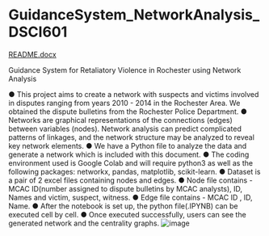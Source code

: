 # GuidanceSystem_NetworkAnalysis_DSCI601


[README.docx](https://github.com/ritambharajha/GuidanceSystem_NetworkAnalysis_DSCI601/files/10172564/README.docx)

Guidance System for Retaliatory Violence in Rochester using Network Analysis


●	This project aims to create a network with suspects and victims involved in disputes ranging from years 2010 - 2014 in the Rochester Area. We obtained the dispute bulletins from the Rochester Police Department.
●	Networks are graphical representations of the connections (edges) between variables (nodes). Network analysis can predict complicated patterns of linkages, and the network structure may be analyzed to reveal key network elements.
●	We have a Python file to analyze the data and generate a network which is included with this document.
●	The coding environment used is Google Colab and will require python3 as well as the following packages: networkx, pandas, matplotlib, scikit-learn. 
●	Dataset is a pair of 2 excel files containing nodes and edges.
●	Node file contains - MCAC ID(number assigned to dispute bulletins by MCAC analysts), ID, Names and victim, suspect, witness.
●	Edge file contains - MCAC ID , ID, Name.
●	After the notebook is set up, the python file(.IPYNB) can be executed cell by cell.
●	Once executed successfully, users can see the generated network and the centrality graphs. 
![image](https://user-images.githubusercontent.com/89485606/206315874-0fe58fe7-01b5-42ca-9d9b-abf94f369b58.png)

